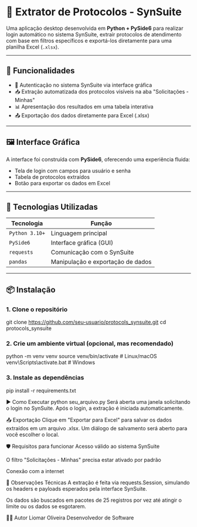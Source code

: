 # 📄 Extrator de Protocolos - SynSuite

Uma aplicação desktop desenvolvida em **Python + PySide6** para realizar login automático no sistema SynSuite, extrair protocolos de atendimento com base em filtros específicos e exportá-los diretamente para uma planilha Excel (`.xlsx`).

---

## 🚀 Funcionalidades

- 🧾 Autenticação no sistema SynSuite via interface gráfica
- 📥 Extração automatizada dos protocolos visíveis na aba "Solicitações - Minhas"
- 📊 Apresentação dos resultados em uma tabela interativa
- 📤 Exportação dos dados diretamente para Excel (.xlsx)

---

## 🖼️ Interface Gráfica

A interface foi construída com **PySide6**, oferecendo uma experiência fluida:

- Tela de login com campos para usuário e senha
- Tabela de protocolos extraídos
- Botão para exportar os dados em Excel

---

## 🧰 Tecnologias Utilizadas

| Tecnologia     | Função                             |
|----------------|------------------------------------|
| `Python 3.10+` | Linguagem principal                |
| `PySide6`      | Interface gráfica (GUI)            |
| `requests`     | Comunicação com o SynSuite         |
| `pandas`       | Manipulação e exportação de dados  |

---

## 📦 Instalação

### 1. Clone o repositório

git clone https://github.com/seu-usuario/protocols_synsuite.git
cd protocols_synsuite

### 2. Crie um ambiente virtual (opcional, mas recomendado)
python -m venv venv
source venv/bin/activate   # Linux/macOS
venv\Scripts\activate.bat  # Windows

### 3. Instale as dependências
pip install -r requirements.txt

▶️ Como Executar
python seu_arquivo.py
Será aberta uma janela solicitando o login no SynSuite. Após o login, a extração é iniciada automaticamente.

📤 Exportação
Clique em "Exportar para Excel" para salvar os dados extraídos em um arquivo .xlsx. Um diálogo de salvamento será aberto para você escolher o local.

🛡️ Requisitos para funcionar
Acesso válido ao sistema SynSuite

O filtro "Solicitações - Minhas" precisa estar ativado por padrão

Conexão com a internet

📌 Observações Técnicas
A extração é feita via requests.Session, simulando os headers e payloads esperados pela interface SynSuite.

Os dados são buscados em pacotes de 25 registros por vez até atingir o limite ou os dados se esgotarem.

🧑‍💻 Autor
Liomar Oliveira
Desenvolvedor de Software
